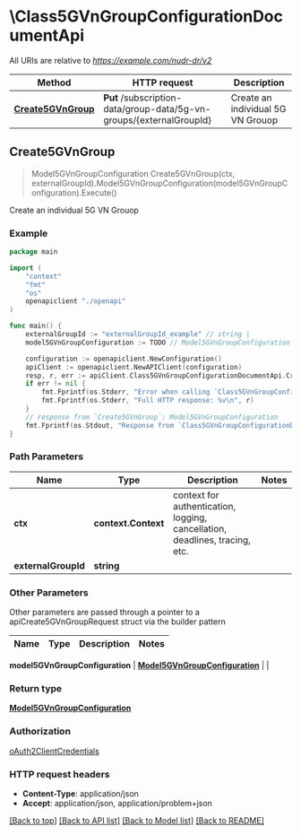 # \Class5GVnGroupConfigurationDocumentApi

All URIs are relative to *https://example.com/nudr-dr/v2*

Method | HTTP request | Description
------------- | ------------- | -------------
[**Create5GVnGroup**](Class5GVnGroupConfigurationDocumentApi.md#Create5GVnGroup) | **Put** /subscription-data/group-data/5g-vn-groups/{externalGroupId} | Create an individual 5G VN Grouop



## Create5GVnGroup

> Model5GVnGroupConfiguration Create5GVnGroup(ctx, externalGroupId).Model5GVnGroupConfiguration(model5GVnGroupConfiguration).Execute()

Create an individual 5G VN Grouop

### Example

```go
package main

import (
    "context"
    "fmt"
    "os"
    openapiclient "./openapi"
)

func main() {
    externalGroupId := "externalGroupId_example" // string | 
    model5GVnGroupConfiguration := TODO // Model5GVnGroupConfiguration | 

    configuration := openapiclient.NewConfiguration()
    apiClient := openapiclient.NewAPIClient(configuration)
    resp, r, err := apiClient.Class5GVnGroupConfigurationDocumentApi.Create5GVnGroup(context.Background(), externalGroupId).Model5GVnGroupConfiguration(model5GVnGroupConfiguration).Execute()
    if err != nil {
        fmt.Fprintf(os.Stderr, "Error when calling `Class5GVnGroupConfigurationDocumentApi.Create5GVnGroup``: %v\n", err)
        fmt.Fprintf(os.Stderr, "Full HTTP response: %v\n", r)
    }
    // response from `Create5GVnGroup`: Model5GVnGroupConfiguration
    fmt.Fprintf(os.Stdout, "Response from `Class5GVnGroupConfigurationDocumentApi.Create5GVnGroup`: %v\n", resp)
}
```

### Path Parameters


Name | Type | Description  | Notes
------------- | ------------- | ------------- | -------------
**ctx** | **context.Context** | context for authentication, logging, cancellation, deadlines, tracing, etc.
**externalGroupId** | **string** |  | 

### Other Parameters

Other parameters are passed through a pointer to a apiCreate5GVnGroupRequest struct via the builder pattern


Name | Type | Description  | Notes
------------- | ------------- | ------------- | -------------

 **model5GVnGroupConfiguration** | [**Model5GVnGroupConfiguration**](Model5GVnGroupConfiguration.md) |  | 

### Return type

[**Model5GVnGroupConfiguration**](Model5GVnGroupConfiguration.md)

### Authorization

[oAuth2ClientCredentials](../README.md#oAuth2ClientCredentials)

### HTTP request headers

- **Content-Type**: application/json
- **Accept**: application/json, application/problem+json

[[Back to top]](#) [[Back to API list]](../README.md#documentation-for-api-endpoints)
[[Back to Model list]](../README.md#documentation-for-models)
[[Back to README]](../README.md)

